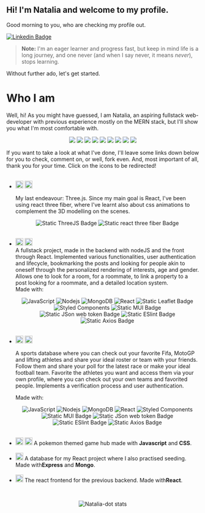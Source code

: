 ## Hi! I'm Natalia and welcome to my profile.

Good morning to you, who are checking my profile out.

[![Linkedin Badge](https://img.shields.io/badge/LinkedIn-0077B5?style=for-the-badge&logo=linkedin&logoColor=white)](https://www.linkedin.com/in/nataliadurantedev)

> **Note:** I'm an eager learner and progress fast, but keep in mind life is a long journey, and one never (and when I say never, it means *never*), stops learning.

Without further ado, let's get started.

# Who I am

Well, hi! As you might have guessed, I am Natalia, an aspiring fullstack web-developer with previous experience mostly on the MERN stack, but I'll show you what I'm most comfortable with.


<div align="center">
  <img src="https://img.shields.io/badge/javascript-%23323330.svg?style=for-the-badge&logo=javascript&logoColor=%23F7DF1E" />
  <img src="https://img.shields.io/badge/react-%2320232a.svg?style=for-the-badge&logo=react&logoColor=%2361DAFB" />
  <img src="https://img.shields.io/badge/typescript-%23007ACC.svg?style=for-the-badge&logo=typescript&logoColor=white" />
  <img src="https://img.shields.io/badge/styled--components-DB7093?style=for-the-badge&logo=styled-components&logoColor=white" />
  <img src="https://img.shields.io/badge/MongoDB-%234ea94b.svg?style=for-the-badge&logo=mongodb&logoColor=white" />
  <img src="https://img.shields.io/badge/express.js-%23404d59.svg?style=for-the-badge&logo=express&logoColor=%2361DAFB" />
  <img src="https://img.shields.io/badge/Next-black?style=for-the-badge&logo=next.js&logoColor=white" />
  <img src="https://img.shields.io/badge/html5-%23E34F26.svg?style=for-the-badge&logo=html5&logoColor=white" />
  <img src="https://img.shields.io/badge/css3-%231572B6.svg?style=for-the-badge&logo=css3&logoColor=white" />
</div>


If you want to take a look at what I've done, I'll leave some links down below for you to check, comment on, or well, fork even. And, most important of all, thank you for your time.
Click on the icons to be redirected!
  <ul>
    <br/>
     <li><a href='https://fiber-examples-grimse3rj-natalias-projects-f5bd6704.vercel.app/'><img src='https://upload.wikimedia.org/wikipedia/commons/thumb/7/70/Applications-internet.svg/1024px-Applications-internet.svg.png' alt='A web icon' height='20px'/></a>  <a href='https://github.com/Natalia-dot/fiber-examples/tree/main/5.-scene'><img src='https://static-00.iconduck.com/assets.00/github-icon-2048x1988-jzvzcf2t.png' alt='A github icon' height='20px'/></a>
       <p>My last endeavour: Three.js. Since my main goal is React, I've been using react three fiber, where I've learnt also about css animations to complement the 3D modelling on the scenes.</p>
       <p align="center">
       <img alt="Static ThreeJS Badge" src="https://img.shields.io/badge/ThreeJS-000000?style=flat-square&logo=Three.js&logoColor=white">
       <img alt="Static react three fiber Badge" src="https://img.shields.io/badge/R3F-000000?style=flat-square&logo=nintendo3ds&logoColor=white">
       </p>
       <br/>
    <li><a href='https://connect-phi-smoky.vercel.app/'><img src='https://upload.wikimedia.org/wikipedia/commons/thumb/7/70/Applications-internet.svg/1024px-Applications-internet.svg.png' alt='A web icon' height='20px'/></a>  <a href='https://github.com/Natalia-dot/Connect'><img src='https://static-00.iconduck.com/assets.00/github-icon-2048x1988-jzvzcf2t.png' alt='A github icon' height='20px'/></a>   <br/>
     A fullstack project, made in the backend with nodeJS and the front through React. Implemented various functionalities, user authentication and lifecycle, bookmarking the posts and looking for people akin to oneself through the personalized rendering of interests, age and gender. Allows one to look for a room, for a roommate, to link a property to a post looking for a roommate, and a detailed location system.<br/>
      Made with:
      <p align="center">
 <img src="https://img.shields.io/badge/JavaScript-%23F7DF1E.svg?style=flat-square&logo=javascript&logoColor=black" alt="JavaScript">
    <img alt="Nodejs" src="https://img.shields.io/badge/-Nodejs-43853d?style=flat-square&logo=Node.js&logoColor=white" />
  <img alt="MongoDB" src="https://img.shields.io/badge/-MongoDB-13aa52?style=flat-square&logo=mongodb&logoColor=white" />
  <img alt="React" src="https://img.shields.io/badge/-React-45b8d8?style=flat-square&logo=react&logoColor=white" />
  <img alt="Static Leaflet Badge" src="https://img.shields.io/badge/Leaflet-%23199900?style=flat-square&logo=Leaflet&logoColor=white">
  <img alt="Styled Components" src="https://img.shields.io/badge/-Styled_Components-db7092?style=flat-square&logo=styled-components&logoColor=white" />
  <img alt="Static MUI Badge" src="https://img.shields.io/badge/MUI-%23007FFF?style=flat-square&logo=MUI&logoColor=white">    
  <img alt="Static JSon web token Badge" src="https://img.shields.io/badge/JSON%20Web%20Token-%23000000?style=flat-square&logo=JSON%20Web%20Tokens&logoColor=white">
  <img alt="Static ESlint Badge" src="https://img.shields.io/badge/ESLint-%234B32C3?style=flat-square&logo=ESLint&logoColor=white">
  <img alt="Static Axios Badge" src="https://img.shields.io/badge/Axios-%235A29E4?style=flat-square&logo=Axios&logoColor=white">

  </p>
      </li>
    <br/>
    <li><a href='https://sporting-gpah3eggb-natalias-projects-f5bd6704.vercel.app/'><img src='https://upload.wikimedia.org/wikipedia/commons/thumb/7/70/Applications-internet.svg/1024px-Applications-internet.svg.png' alt='A web icon' height='20px'/></a>  <a href='https://github.com/Natalia-dot/Sports'><img src='https://static-00.iconduck.com/assets.00/github-icon-2048x1988-jzvzcf2t.png' alt='A github icon' height='20px'/></a> 
      <p>A sports database where you can check out your favorite Fifa, MotoGP and lifting athletes and share your ideal roster or team with your friends. Follow them and share your poll for the latest race or make your ideal football team. Favorite the athletes you want and access them via your own profile, where you can check out your own teams and favorited people. 
      Implements a verification process and user authentication. </p> <p>Made with:</p>
    <p align="center">
 <img src="https://img.shields.io/badge/JavaScript-%23F7DF1E.svg?style=flat-square&logo=javascript&logoColor=black" alt="JavaScript">
    <img alt="Nodejs" src="https://img.shields.io/badge/-Nodejs-43853d?style=flat-square&logo=Node.js&logoColor=white" />
  <img alt="MongoDB" src="https://img.shields.io/badge/-MongoDB-13aa52?style=flat-square&logo=mongodb&logoColor=white" />
  <img alt="React" src="https://img.shields.io/badge/-React-45b8d8?style=flat-square&logo=react&logoColor=white" />
  <img alt="Styled Components" src="https://img.shields.io/badge/-Styled_Components-db7092?style=flat-square&logo=styled-components&logoColor=white" />
  <img alt="Static MUI Badge" src="https://img.shields.io/badge/MUI-%23007FFF?style=flat-square&logo=MUI&logoColor=white">
  <img alt="Static JSon web token Badge" src="https://img.shields.io/badge/JSON%20Web%20Token-%23000000?style=flat-square&logo=JSON%20Web%20Tokens&logoColor=white">
  <img alt="Static ESlint Badge" src="https://img.shields.io/badge/ESLint-%234B32C3?style=flat-square&logo=ESLint&logoColor=white">
  <img alt="Static Axios Badge" src="https://img.shields.io/badge/Axios-%235A29E4?style=flat-square&logo=Axios&logoColor=white">




  </p>
</li>
    <br/>
    <li><a href='https://first-final-project.vercel.app/'><img src='https://upload.wikimedia.org/wikipedia/commons/thumb/7/70/Applications-internet.svg/1024px-Applications-internet.svg.png' alt='A web icon' height='20px'/></a>  <a href='https://github.com/Natalia-dot/Ejercicios/tree/main/Pokeapi'><img src='https://static-00.iconduck.com/assets.00/github-icon-2048x1988-jzvzcf2t.png' alt='A github icon' height='20px'/></a>  A pokemon themed game hub made with <b>Javascript</b> and <b>CSS</b>.</li>
    <br/>
    <li><a href='https://github.com/Natalia-dot/Ejercicios/tree/main/DataBase%20AM'><img src='https://static-00.iconduck.com/assets.00/github-icon-2048x1988-jzvzcf2t.png' alt='A github icon logo' height='20px'/></a>  A database for my React project where I also practised seeding. Made with<b>Express</b> and <b>Mongo</b>.</li>
    <br/>
    <li><a href='https://github.com/Natalia-dot/Ejercicios/tree/main/REACT/Ejercicios%20React/12.-Usuario'><img src='https://static-00.iconduck.com/assets.00/github-icon-2048x1988-jzvzcf2t.png' alt='A github icon' height='20px'/></a>  The react frontend for the previous backend. Made with<b>React</b>.</li>
  </ul>
</div>
<div align="center"> 
<br>
<p><img align="center" src="https://github-readme-streak-stats.herokuapp.com/?user=Natalia-dot&" alt="Natalia-dot stats" /></p>

</div>

